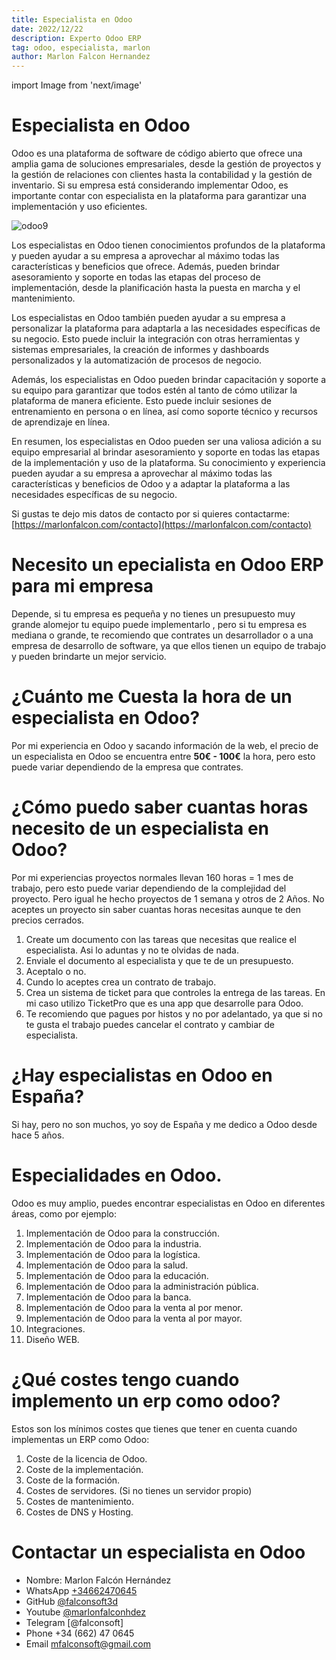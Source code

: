 ```yaml
---
title: Especialista en Odoo
date: 2022/12/22
description: Experto Odoo ERP
tag: odoo, especialista, marlon
author: Marlon Falcon Hernandez
---
```

import Image from 'next/image'

# Especialista en Odoo

Odoo es una plataforma de software de código abierto que ofrece una amplia gama de soluciones empresariales, desde la gestión de proyectos y la gestión de relaciones con clientes hasta la contabilidad y la gestión de inventario. Si su empresa está considerando implementar Odoo, es importante contar con especialista en la plataforma para garantizar una implementación y uso eficientes.

<Image
  src="/images/marlon-falcon-odoo-erp.png"
  alt="odoo9"
  width={1280}
  height={720}
  priority
  className="next-image"
/>

Los especialistas en Odoo tienen conocimientos profundos de la plataforma y pueden ayudar a su empresa a aprovechar al máximo todas las características y beneficios que ofrece. Además, pueden brindar asesoramiento y soporte en todas las etapas del proceso de implementación, desde la planificación hasta la puesta en marcha y el mantenimiento.

Los especialistas en Odoo también pueden ayudar a su empresa a personalizar la plataforma para adaptarla a las necesidades específicas de su negocio. Esto puede incluir la integración con otras herramientas y sistemas empresariales, la creación de informes y dashboards personalizados y la automatización de procesos de negocio.

Además, los especialistas en Odoo pueden brindar capacitación y soporte a su equipo para garantizar que todos estén al tanto de cómo utilizar la plataforma de manera eficiente. Esto puede incluir sesiones de entrenamiento en persona o en línea, así como soporte técnico y recursos de aprendizaje en línea.

En resumen, los especialistas en Odoo pueden ser una valiosa adición a su equipo empresarial al brindar asesoramiento y soporte en todas las etapas de la implementación y uso de la plataforma. Su conocimiento y experiencia pueden ayudar a su empresa a aprovechar al máximo todas las características y beneficios de Odoo y a adaptar la plataforma a las necesidades específicas de su negocio.

Si gustas te dejo mis datos de contacto por si quieres contactarme: [https://marlonfalcon.com/contacto](https://marlonfalcon.com/contacto)

# Necesito un epecialista en Odoo ERP para mi empresa

Depende, si tu empresa es pequeña y no tienes un presupuesto muy grande alomejor tu equipo puede implementarlo , pero si tu empresa es mediana o grande, te recomiendo que contrates un desarrollador o a una empresa de desarrollo de software, ya que ellos tienen un equipo de trabajo y pueden brindarte un mejor servicio.

# ¿Cuánto me Cuesta la hora de un especialista en Odoo?
Por mi experiencia en Odoo y sacando información de la web, el precio de un especialista en Odoo se encuentra entre  **50€ - 100€** la hora, pero esto puede variar dependiendo de la empresa que contrates.

# ¿Cómo puedo saber cuantas horas necesito de un especialista en Odoo?
Por mi experiencias proyectos normales llevan 160 horas = 1 mes de trabajo, pero esto puede variar dependiendo de la complejidad del proyecto. Pero igual he hecho proyectos de 1 semana y otros de 2 Años. No aceptes un proyecto sin saber cuantas horas necesitas aunque te den precios cerrados.

1. Create um documento con las tareas que necesitas que realice el especialista. Asi lo aduntas y no te olvidas de nada.
2. Enviale el documento al especialista y que te de un presupuesto.
3. Aceptalo o no.
4. Cundo lo aceptes crea un contrato de trabajo.
5. Crea un sistema de ticket para que controles la entrega de las tareas. En mi caso utilizo TicketPro que es una app que desarrolle para Odoo.
6. Te recomiendo que pagues por histos y no por adelantado, ya que si no te gusta el trabajo puedes cancelar el contrato y cambiar de especialista.

# ¿Hay especialistas en Odoo en España?
Si hay, pero no son muchos, yo soy de España y me dedico a Odoo desde hace 5 años.

# Especialidades en Odoo.
 Odoo es muy amplio, puedes encontrar especialistas en Odoo en diferentes áreas, como por ejemplo:
1. Implementación de Odoo para la construcción.
2. Implementación de Odoo para la industria.
3. Implementación de Odoo para la logística.
4. Implementación de Odoo para la salud.
5. Implementación de Odoo para la educación.
6. Implementación de Odoo para la administración pública.
7. Implementación de Odoo para la banca.
8. Implementación de Odoo para la venta al por menor.
9. Implementación de Odoo para la venta al por mayor.
10. Integraciones.
11. Diseño WEB.

# ¿Qué costes tengo cuando implemento un erp como odoo?
Estos son los mínimos costes que tienes que tener en cuenta cuando implementas un ERP como Odoo:
1. Coste de la licencia de Odoo.
2. Coste de la implementación.
3. Coste de la formación.
4. Costes de servidores. (Si no tienes un servidor propio)
5. Costes de mantenimiento.
9. Costes de DNS y Hosting.

# Contactar un especialista en Odoo
- Nombre: Marlon Falcón Hernández
- WhatsApp [+34662470645](https://web.whatsapp.com/send?phone=34662470645&text=)
- GitHub [@falconsoft3d](https://github.com/falconsoft3d)
- Youtube [@marlonfalconhdez](https://www.youtube.com/@marlonfalconhdez)
- Telegram [@falconsoft]
- Phone +34 (662) 47 0645
- Email mfalconsoft@gmail.com